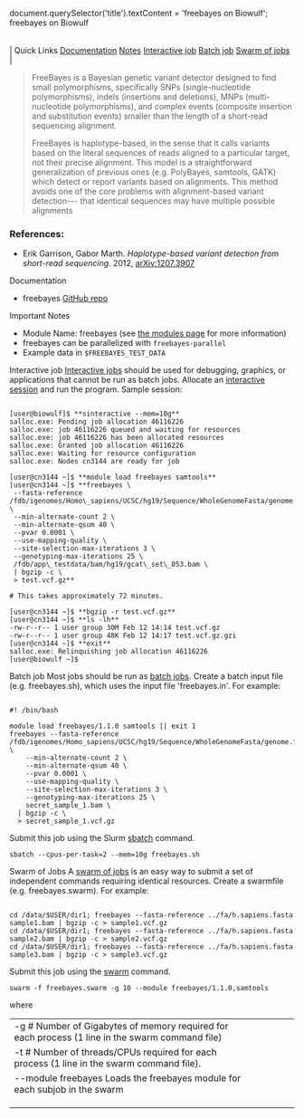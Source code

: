

document.querySelector('title').textContent = 'freebayes on Biowulf';
freebayes on Biowulf


|  |
| --- |
| 
Quick Links
[Documentation](#doc)
[Notes](#notes)
[Interactive job](#int) 
[Batch job](#sbatch) 
[Swarm of jobs](#swarm) 
 |



>  FreeBayes is a Bayesian genetic variant detector designed to find small
> polymorphisms, specifically SNPs (single-nucleotide polymorphisms), indels
> (insertions and deletions), MNPs (multi-nucleotide polymorphisms), and complex
> events (composite insertion and substitution events) smaller than the length of
> a short-read sequencing alignment.
> 
> 
> FreeBayes is haplotype-based, in the sense that it calls variants based on
> the literal sequences of reads aligned to a particular target, not their
> precise alignment. This model is a straightforward generalization of previous
> ones (e.g. PolyBayes, samtools, GATK) which detect or report variants based on
> alignments. This method avoids one of the core problems with alignment-based
> variant detection--- that identical sequences may have multiple possible
> alignments 
> 
> 
> 


### References:


* Erik Garrison, Gabor Marth. *Haplotype-based variant detection from short-read sequencing*.
 2012, [arXiv:1207.3907](https://arxiv.org/abs/1207.3907)


Documentation
* freebayes [GitHub repo](https://github.com/ekg/freebayes)


Important Notes
* Module Name: freebayes (see [the modules page](/apps/modules.html) for more information)
* freebayes can be parallelized with `freebayes-parallel`
* Example data in `$FREEBAYES_TEST_DATA`



Interactive job
[Interactive jobs](/docs/userguide.html#int) should be used for debugging, graphics, or applications that cannot be run as batch jobs.
Allocate an [interactive session](/docs/userguide.html#int) and run the program. Sample session:



```

[user@biowulf]$ **sinteractive --mem=10g**
salloc.exe: Pending job allocation 46116226
salloc.exe: job 46116226 queued and waiting for resources
salloc.exe: job 46116226 has been allocated resources
salloc.exe: Granted job allocation 46116226
salloc.exe: Waiting for resource configuration
salloc.exe: Nodes cn3144 are ready for job

[user@cn3144 ~]$ **module load freebayes samtools**
[user@cn3144 ~]$ **freebayes \
 --fasta-reference /fdb/igenomes/Homo\_sapiens/UCSC/hg19/Sequence/WholeGenomeFasta/genome.fa \
 --min-alternate-count 2 \
 --min-alternate-qsum 40 \
 --pvar 0.0001 \
 --use-mapping-quality \
 --site-selection-max-iterations 3 \
 --genotyping-max-iterations 25 \
 /fdb/app\_testdata/bam/hg19/gcat\_set\_053.bam \
 | bgzip -c \
 > test.vcf.gz**

# This takes approximately 72 minutes.

[user@cn3144 ~]$ **bgzip -r test.vcf.gz**
[user@cn3144 ~]$ **ls -lh**
-rw-r--r-- 1 user group 30M Feb 12 14:14 test.vcf.gz
-rw-r--r-- 1 user group 48K Feb 12 14:17 test.vcf.gz.gzi
[user@cn3144 ~]$ **exit**
salloc.exe: Relinquishing job allocation 46116226
[user@biowulf ~]$

```


Batch job
Most jobs should be run as [batch jobs](/docs/userguide.html#submit).
Create a batch input file (e.g. freebayes.sh), which uses the input file 'freebayes.in'. For example:



```

#! /bin/bash

module load freebayes/1.1.0 samtools || exit 1
freebayes --fasta-reference /fdb/igenomes/Homo_sapiens/UCSC/hg19/Sequence/WholeGenomeFasta/genome.fa \
    --min-alternate-count 2 \
    --min-alternate-qsum 40 \
    --pvar 0.0001 \
    --use-mapping-quality \
    --site-selection-max-iterations 3 \
    --genotyping-max-iterations 25 \
    secret_sample_1.bam \
  | bgzip -c \
  > secret_sample_1.vcf.gz

```

Submit this job using the Slurm [sbatch](/docs/userguide.html) command.



```
sbatch --cpus-per-task=2 --mem=10g freebayes.sh
```

Swarm of Jobs 
A [swarm of jobs](/apps/swarm.html) is an easy way to submit a set of independent commands requiring identical resources.
Create a swarmfile (e.g. freebayes.swarm). For example:



```

cd /data/$USER/dir1; freebayes --fasta-reference ../fa/h.sapiens.fasta sample1.bam | bgzip -c > sample1.vcf.gz
cd /data/$USER/dir1; freebayes --fasta-reference ../fa/h.sapiens.fasta sample2.bam | bgzip -c > sample2.vcf.gz
cd /data/$USER/dir1; freebayes --fasta-reference ../fa/h.sapiens.fasta sample3.bam | bgzip -c > sample3.vcf.gz

```

Submit this job using the [swarm](/apps/swarm.html) command.



```
swarm -f freebayes.swarm -g 10 --module freebayes/1.1.0,samtools
```

where


|  |  |  |  |  |  |
| --- | --- | --- | --- | --- | --- |
| -g #  Number of Gigabytes of memory required for each process (1 line in the swarm command file)
 | -t #  Number of threads/CPUs required for each process (1 line in the swarm command file).
 | --module freebayes  Loads the freebayes module for each subjob in the swarm 
 | |
 | |
 | |








